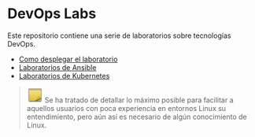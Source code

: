 # DevOps Labs

Este repositorio contiene una serie de laboratorios sobre tecnologías DevOps.

+ [Como desplegar el laboratorio](labs)
+ [Laboratorios de Ansible](labs-ansible)
+ [Laboratorios de Kubernetes](labs-k8s)

> ![NOTA](imgs/note-icon.png) Se ha tratado de detallar lo máximo posible para facilitar a aquellos usuarios con poca experiencia en entornos Linux su entendimiento, pero aún así es necesario de algún conocimiento de Linux.